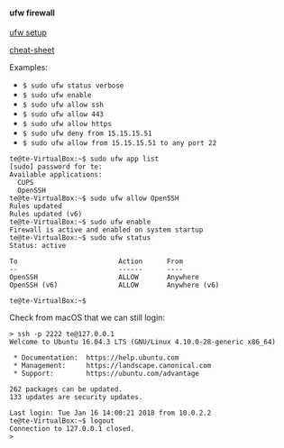 #### ufw firewall

[ufw setup](https://www.digitalocean.com/community/tutorials/how-to-set-up-a-firewall-with-ufw-on-ubuntu-14-04)

[cheat-sheet](https://www.digitalocean.com/community/tutorials/ufw-essentials-common-firewall-rules-and-commands)

Examples:

- ``$ sudo ufw status verbose``
- ``$ sudo ufw enable``
- ``$ sudo ufw allow ssh``
- ``$ sudo ufw allow 443``
- ``$ sudo ufw allow https``
- ``$ sudo ufw deny from 15.15.15.51``
- ``$ sudo ufw allow from 15.15.15.51 to any port 22``

```
te@te-VirtualBox:~$ sudo ufw app list
[sudo] password for te: 
Available applications:
  CUPS
  OpenSSH
te@te-VirtualBox:~$ sudo ufw allow OpenSSH
Rules updated
Rules updated (v6)
te@te-VirtualBox:~$ sudo ufw enable
Firewall is active and enabled on system startup
te@te-VirtualBox:~$ sudo ufw status
Status: active

To                         Action      From
--                         ------      ----
OpenSSH                    ALLOW       Anywhere                  
OpenSSH (v6)               ALLOW       Anywhere (v6)             

te@te-VirtualBox:~$
```

Check from macOS that we can still login:

```
> ssh -p 2222 te@127.0.0.1
Welcome to Ubuntu 16.04.3 LTS (GNU/Linux 4.10.0-28-generic x86_64)

 * Documentation:  https://help.ubuntu.com
 * Management:     https://landscape.canonical.com
 * Support:        https://ubuntu.com/advantage

262 packages can be updated.
133 updates are security updates.

Last login: Tue Jan 16 14:00:21 2018 from 10.0.2.2
te@te-VirtualBox:~$ logout
Connection to 127.0.0.1 closed.
>
```